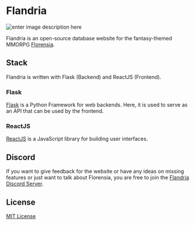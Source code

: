 # Flandria
![enter image description here](https://www.flandria.info/static/assets/logo.png)

Flandria is an open-source database website for the fantasy-themed MMORPG [Florensia](https://www.florensia-online.com).

## Stack
Flandria is written with Flask (Backend) and ReactJS (Frontend).

### Flask
[Flask](https://palletsprojects.com/p/flask/) is a Python Framework for web backends. Here, it is used to serve as an API that can be used by the frontend.

### ReactJS
[ReactJS](https://reactjs.org/) is a JavaScript library for building user interfaces.

## Discord
If you want to give feedback for the website or have any ideas on missing features or just want to talk about Florensia, you are free to join the [Flandria Discord Server](https://discord.gg/gmwCBz5).

## License
[MIT License](https://opensource.org/licenses/MIT)

